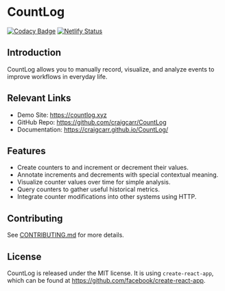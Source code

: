 # CountLog

[![Codacy Badge](https://api.codacy.com/project/badge/Grade/6d015783ddaf48a895e7b9e8ec9128ed)](https://www.codacy.com/manual/chaoxys/CountLog?utm_source=github.com&amp;utm_medium=referral&amp;utm_content=craigcarr/CountLog&amp;utm_campaign=Badge_Grade)
[![Netlify Status](https://api.netlify.com/api/v1/badges/e03115bc-b982-4421-9094-fe43ab6e0607/deploy-status)](https://app.netlify.com/sites/countlog/deploys)

## Introduction

CountLog allows you to manually record, visualize, and analyze events to improve workflows in everyday life.

## Relevant Links

- Demo Site: <https://countlog.xyz>
- GitHub Repo: <https://github.com/craigcarr/CountLog>
- Documentation: <https://craigcarr.github.io/CountLog/>

## Features

- Create counters to and increment or decrement their values.
- Annotate increments and decrements with special contextual meaning.
- Visualize counter values over time for simple analysis.
- Query counters to gather useful historical metrics.
- Integrate counter modifications into other systems using HTTP.

## Contributing

See [CONTRIBUTING.md](CONTRIBUTING.md) for more details.

## License

CountLog is released under the MIT license. It is using `create-react-app`,
which can be found at <https://github.com/facebook/create-react-app>.
